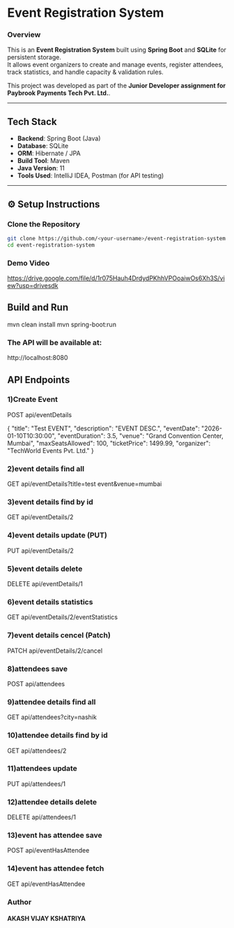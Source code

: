 # Event Registration System

### Overview
This is an **Event Registration System** built using **Spring Boot** and **SQLite** for persistent storage.  
It allows event organizers to create and manage events, register attendees, track statistics, and handle capacity & validation rules.

This project was developed as part of the **Junior Developer assignment for Paybrook Payments Tech Pvt. Ltd.**.

---

## Tech Stack

- **Backend**: Spring Boot (Java)
- **Database**: SQLite
- **ORM**: Hibernate / JPA
- **Build Tool**: Maven
- **Java Version**: 11
- **Tools Used**: IntelliJ IDEA, Postman (for API testing)

---

## ⚙️ Setup Instructions

###  Clone the Repository
```bash
git clone https://github.com/<your-username>/event-registration-system.git
cd event-registration-system
```


### Demo Video

https://drive.google.com/file/d/1r075Hauh4DrdydPKhhVPOoaiwOs6Xh3S/view?usp=drivesdk

## Build and Run
mvn clean install
mvn spring-boot:run

### The API will be available at:
http://localhost:8080

## API Endpoints
### 1)Create Event
POST api/eventDetails

{
  "title": "Test EVENT",
  "description": "EVENT DESC.",
  "eventDate": "2026-01-10T10:30:00",
  "eventDuration": 3.5,
  "venue": "Grand Convention Center, Mumbai",
  "maxSeatsAllowed": 100,
  "ticketPrice": 1499.99,
  "organizer": "TechWorld Events Pvt. Ltd."
}
### 2)event details find all
GET api/eventDetails?title=test event&venue=mumbai

### 3)event details find by id
GET api/eventDetails/2

### 4)event details update (PUT)
PUT api/eventDetails/2

### 5)event details delete
DELETE api/eventDetails/1

### 6)event details statistics
GET api/eventDetails/2/eventStatistics

### 7)event details cencel (Patch)
PATCH api/eventDetails/2/cancel

### 8)attendees save
POST api/attendees

### 9)attendee details find all
GET api/attendees?city=nashik

### 10)attendee details find by id
GET api/attendees/2

### 11)attendees update
PUT api/attendees/1

### 12)attendee details delete
DELETE api/attendees/1

### 13)event has attendee save
POST api/eventHasAttendee

### 14)event has attendee fetch
GET api/eventHasAttendee

### Author
#### AKASH VIJAY KSHATRIYA

